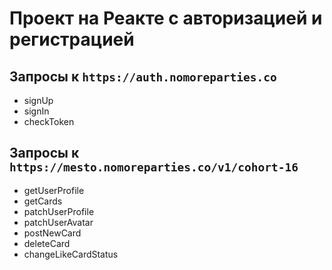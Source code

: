# Проект на Реакте с авторизацией и регистрацией

## Запросы к `https://auth.nomoreparties.co`

* signUp
* signIn
* checkToken

## Запросы к `https://mesto.nomoreparties.co/v1/cohort-16`

* getUserProfile
* getCards
* patchUserProfile
* patchUserAvatar
* postNewCard
* deleteCard
* changeLikeCardStatus
